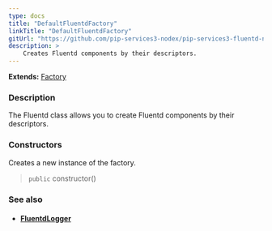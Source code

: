 ```yaml
---
type: docs
title: "DefaultFluentdFactory"
linkTitle: "DefaultFluentdFactory"
gitUrl: "https://github.com/pip-services3-nodex/pip-services3-fluentd-nodex"
description: > 
    Creates Fluentd components by their descriptors.
---
```


**Extends:** [Factory](../../../components/build/factory)

### Description

The Fluentd class allows you to create Fluentd components by their descriptors.

### Constructors

Creates a new instance of the factory.

> `public` constructor()


### See also
- #### [FluentdLogger](../../log/fluentd_logger)

